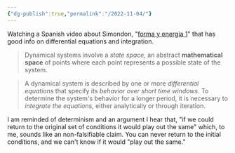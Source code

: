 ```yaml
---
{"dg-publish":true,"permalink":"/2022-11-04/"}
---
```



Watching a Spanish video about Simondon, "[forma y energia 1](https://www.youtube.com/watch?v=LnLFdg3SLXY)" that has good info on differential equations and integration.

>Dynamical systems involve a *state space,* an abstract __mathematical space__ of points where each point represents a possible state of the system.

>A dynamical system is described by one or more *differential equations* that specify its *behavior over short time windows*. To determine the system's behavior for a longer period, it is necessary to *integrate the equations*, either analytically or through iteration.

I am reminded of determinism and an argument I hear that, "if we could return to the original set of conditions it would play out the same" which, to me, sounds like an non-falsifiable claim. You can never return to the initial conditions, and we can't know if it would "play out the same."

